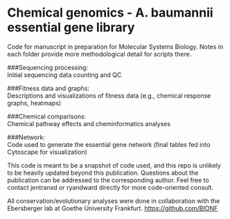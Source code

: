 # Chemical genomics - A. baumannii essential gene library
Code for manuscript in preparation for Molecular Systems Biology. Notes in each folder provide more methodological detail for scripts there.  

###Sequencing processing:    
Initial sequencing data counting and QC  

###Fitness data and graphs:  
Descriptions and visualizations of fitness data (e.g., chemical response graphs, heatmaps)
  
###Chemical comparisons:  
Chemical pathway effects and cheminformatics analyses  
  
###Network:  
Code used to generate the essential gene network (final tables fed into Cytoscape for visualization)  


This code is meant to be a snapshot of code used, and this repo is unlikely to be heavily updated beyond this publication.
Questions about the publication can be addressed to the corresponding author. 
Feel free to contact jentranxd or ryandward directly for more code-oriented consult.

All conservation/evolutionary analyses were done in collaboration with the Ebersberger lab at Goethe University Frankfurt.
https://github.com/BIONF 

